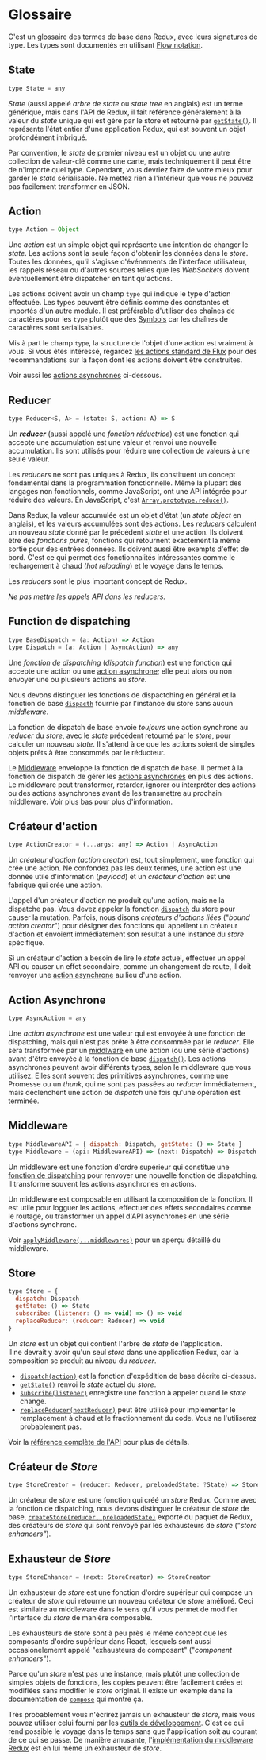 # Glossaire

C'est un glossaire des termes de base dans Redux, avec leurs signatures de type. Les types sont documentés en utilisant [Flow notation](http://flowtype.org/docs/quick-reference.html).

## State

```js
type State = any
```

*State* (aussi appelé *arbre de state* ou *state tree* en anglais) est un terme générique, mais dans l'API de Redux, il fait référence généralement à la valeur du *state* unique qui est géré par le store et retourné par [`getState()`](api/Store.md#getState). Il représente l'état entier d'une application Redux, qui est souvent un objet profondément imbriqué.

Par convention, le *state* de premier niveau est un objet ou une autre collection de valeur-clé comme une carte, mais techniquement il peut être de n'importe quel type. Cependant, vous devriez faire de votre mieux pour garder le *state* sérialisable. Ne mettez rien à l'intérieur que vous ne pouvez pas facilement transformer en JSON.

## Action

```js
type Action = Object
```

Une *action* est un simple objet qui représente une intention de changer le *state*. Les actions sont la seule façon d'obtenir les données dans le *store*. Toutes les données, qu'il s'agisse d'événements de l'interface utilisateur, les rappels réseau ou d'autres sources telles que les *WebSockets* doivent éventuellement être dispatcher en tant qu'actions.

Les actions doivent avoir un champ `type` qui indique le type d'action effectuée. Les types peuvent être définis comme des constantes et importés d'un autre module. Il est préférable d'utiliser des chaînes de caractères pour les `type` plutôt que des [Symbols](https://developer.mozilla.org/en/docs/Web/JavaScript/Reference/Global_Objects/Symbol) car les  chaînes de caractères sont serialisables.

Mis à part le champ `type`, la structure de l'objet d'une action est vraiment à vous. Si vous êtes intéressé, regardez [les actions standard de Flux](https://github.com/acdlite/flux-standard-action) pour des recommandations sur la façon dont les actions doivent être construites.

Voir aussi les [actions asynchrones](#async-action) ci-dessous.

## Reducer

```js
type Reducer<S, A> = (state: S, action: A) => S
```

Un **_reducer_** (aussi appelé une *fonction réductrice*) est une fonction qui accepte une accumulation est une valeur et renvoi une nouvelle accumulation. Ils sont utilisés pour réduire une collection de valeurs à une seule valeur.

Les *reducers* ne sont pas uniques à Redux, ils constituent un concept fondamental dans la programmation fonctionnelle. Même la plupart des langages non fonctionnels, comme JavaScript, ont une API intégrée pour réduire des valeurs. En JavaScript, c'est [`Array.prototype.reduce()`](https://developer.mozilla.org/en-US/docs/Web/JavaScript/Reference/Global_Objects/Array/Reduce).

Dans Redux, la valeur accumulée est un objet d'état (un *state object* en anglais), et les valeurs accumulées sont des actions. Les *reducers* calculent un nouveau *state* donné par le précédent *state* et une action. Ils doivent être des *fonctions pures*, fonctions qui retournent exactement la même sortie pour des entrées données. Ils doivent aussi être exempts d'effet de bord. C'est ce qui permet des fonctionnalités intéressantes comme le rechargement à chaud (*hot reloading*) et le voyage dans le temps.

Les *reducers* sont le plus important concept de Redux.

*Ne pas mettre les appels API dans les reducers.*

## Function de dispatching

```js
type BaseDispatch = (a: Action) => Action
type Dispatch = (a: Action | AsyncAction) => any
```

Une *fonction de dispatching* (*dispatch function*) est une fonction qui accepte une action ou une [action asynchrone](#async-action); elle peut alors ou non envoyer une ou plusieurs actions au *store*.

Nous devons distinguer les fonctions de dispactching en général et la fonction de base [`dispacth`](api/Store.md#dispatch) fournie par l'instance du store sans aucun *middleware*.

La fonction de dispatch de base envoie *toujours* une action synchrone au *reducer* du *store*, avec le *state* précédent retourné par le *store*, pour calculer un nouveau *state*. Il s'attend à ce que les actions soient de simples objets prêts à être consommés par le réducteur.

Le [Middleware](#middleware) enveloppe la fonction de dispatch de base. Il permet à la fonction de dispatch de gérer les [actions asynchrones](#async-action) en plus des actions. Le middleware peut transformer, retarder, ignorer ou interpréter des actions ou des actions asynchrones avant de les transmettre au prochain middleware. Voir plus bas pour plus d'information.

## Créateur d'action

```js
type ActionCreator = (...args: any) => Action | AsyncAction
```

Un *créateur d'action* (*action creator*) est, tout simplement, une fonction qui crée une action. Ne confondez pas les deux termes, une action est une donnée utile d'information (*payload*) et un *créateur d'action* est une fabrique qui crée une action.

L'appel d'un créateur d'action ne produit qu'une action, mais ne la dispatche pas. Vous devez appeler la fonction [`dispatch`](api/Store.md#dispatch) du store pour causer la mutation. Parfois, nous disons *créateurs d'actions liées* ("*bound action creator*") pour désigner des fonctions qui appellent un créateur d'action et envoient immédiatement son résultat à une instance du *store* spécifique.

Si un créateur d'action a besoin de lire le *state* actuel, effectuer un appel API ou causer un effet secondaire, comme un changement de route, il doit renvoyer une [action asynchrone](#async-action) au lieu d'une action.

## Action Asynchrone

```js
type AsyncAction = any
```

Une *action asynchrone* est une valeur qui est envoyée à une fonction de dispatching, mais qui n'est pas prête à être consommée par le *reducer*. Elle sera transformée par un [middlware](#middleware) en une action (ou une série d'actions) avant d'être envoyée à la fonction de base [`dispatch()`](api/Store.md#dispatch). Les actions asynchrones peuvent avoir différents types, selon le middleware que vous utilisez. Elles sont souvent des primitives asynchrones, comme une Promesse ou un *thunk*, qui ne sont pas passées au *reducer* immédiatement, mais déclenchent une action de *dispatch* une fois qu'une opération est terminée.

## Middleware

```js
type MiddlewareAPI = { dispatch: Dispatch, getState: () => State }
type Middleware = (api: MiddlewareAPI) => (next: Dispatch) => Dispatch
```

Un middleware est une fonction d'ordre supérieur qui constitue une [fonction de dispatching](#dispatching-function) pour renvoyer une nouvelle fonction de dispatching. Il transforme souvent les actions asynchrones en actions.

Un middleware est composable en utilisant la composition de la fonction. Il est utile pour logguer les actions, effectuer des effets secondaires comme le routage, ou transformer un appel d'API asynchrones en une série d'actions synchrone.

Voir [`applyMiddleware(...middlewares)`](./api/applyMiddleware.md) pour un aperçu détaillé du middleware.

## Store

```js
type Store = {
  dispatch: Dispatch
  getState: () => State
  subscribe: (listener: () => void) => () => void
  replaceReducer: (reducer: Reducer) => void
}
```

Un *store* est un objet qui contient l'arbre de *state* de l'application.  
Il ne devrait y avoir qu'un seul *store* dans une application Redux, car la composition se produit au niveau du *reducer*.

- [`dispatch(action)`](api/Store.md#dispatch) est la fonction d'expédition de base décrite ci-dessus.
- [`getState()`](api/Store.md#getState) renvoi le *state* actuel du *store*.
- [`subscribe(listener)`](api/Store.md#subscribe) enregistre une fonction à appeler quand le *state* change.
- [`replaceReducer(nextReducer)`](api/Store.md#replaceReducer) peut être utilisé pour implémenter le remplacement à chaud et le fractionnement du code. Vous ne l'utiliserez probablement pas.

Voir la [référence complète de l'API](api/Store.md#dispatch) pour plus de détails.

## Créateur de *Store*

```js
type StoreCreator = (reducer: Reducer, preloadedState: ?State) => Store
```

Un créateur de *store* est une fonction qui créé un *store* Redux. Comme avec la fonction de dispatching, nous devons distinguer le créateur de *store* de base, [`createStore(reducer, preloadedState)`](api/createStore.md) exporté du paquet de Redux, des créateurs de *store* qui sont renvoyé par les exhausteurs de *store* ("*store enhancers"*).

## Exhausteur de *Store*

```js
type StoreEnhancer = (next: StoreCreator) => StoreCreator
```

Un exhausteur de *store* est une fonction d'ordre supérieur qui compose un créateur de *store* qui retourne un nouveau créateur de *store* amélioré. Ceci est similaire au middleware dans le sens qu'il vous permet de modifier l'interface du *store* de manière composable.

Les exhausteurs de store sont à peu près le même concept que les composants d'ordre supérieur dans React, lesquels sont aussi occasionelememt appelé "exhausteurs de composant" ("*component enhancers*").

Parce qu'un *store* n'est pas une instance, mais plutôt une collection de simples objets de fonctions, les copies peuvent être facilement crées et modifiées sans modifier le *store* original. Il existe un exemple dans la documentation de [`compose`](api/compose.md) qui montre ça.

Très probablement vous n'écrirez jamais un exhausteur de *store*, mais vous pouvez utiliser celui fourni par les [outils de développement](https://github.com/reduxjs/redux-devtools). C'est ce qui rend possible le voyage dans le temps sans que l'application soit au courant de ce qui se passe. De manière amusante, l'[implémentation du middleware Redux](api/applyMiddleware.md) est en lui même un exhausteur de *store*.